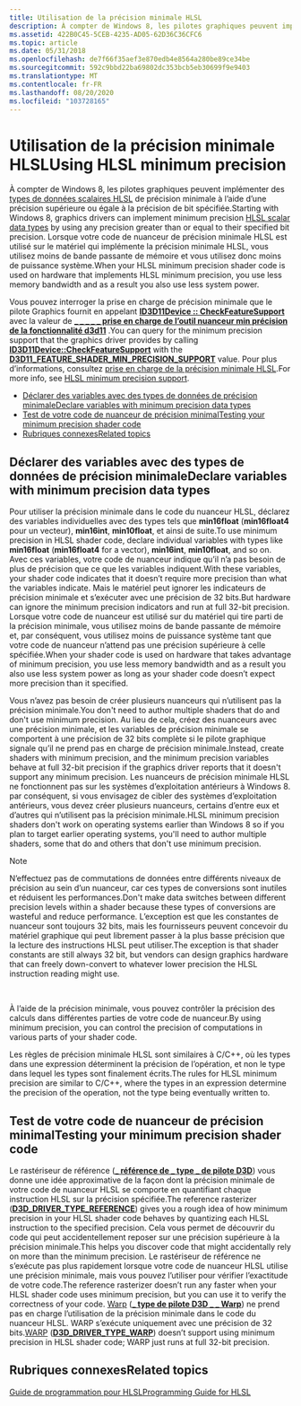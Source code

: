 ```yaml
---
title: Utilisation de la précision minimale HLSL
description: À compter de Windows 8, les pilotes graphiques peuvent implémenter des types de données scalaires HLSL de précision minimale à l’aide d’une précision supérieure ou égale à la précision de bit spécifiée.
ms.assetid: 422B0C45-5CEB-4235-AD05-62D36C36CFC6
ms.topic: article
ms.date: 05/31/2018
ms.openlocfilehash: de7f66f35aef3e870edb4e8564a280be89ce34be
ms.sourcegitcommit: 592c9bbd22ba69802dc353bcb5eb30699f9e9403
ms.translationtype: MT
ms.contentlocale: fr-FR
ms.lasthandoff: 08/20/2020
ms.locfileid: "103728165"
---
```

# <a name="using-hlsl-minimum-precision"></a><span data-ttu-id="0a164-103">Utilisation de la précision minimale HLSL</span><span class="sxs-lookup"><span data-stu-id="0a164-103">Using HLSL minimum precision</span></span>

<span data-ttu-id="0a164-104">À compter de Windows 8, les pilotes graphiques peuvent implémenter des [types de données scalaires HLSL](dx-graphics-hlsl-scalar.md) de précision minimale à l’aide d’une précision supérieure ou égale à la précision de bit spécifiée.</span><span class="sxs-lookup"><span data-stu-id="0a164-104">Starting with Windows 8, graphics drivers can implement minimum precision [HLSL scalar data types](dx-graphics-hlsl-scalar.md) by using any precision greater than or equal to their specified bit precision.</span></span> <span data-ttu-id="0a164-105">Lorsque votre code de nuanceur de précision minimale HLSL est utilisé sur le matériel qui implémente la précision minimale HLSL, vous utilisez moins de bande passante de mémoire et vous utilisez donc moins de puissance système.</span><span class="sxs-lookup"><span data-stu-id="0a164-105">When your HLSL minimum precision shader code is used on hardware that implements HLSL minimum precision, you use less memory bandwidth and as a result you also use less system power.</span></span>

<span data-ttu-id="0a164-106">Vous pouvez interroger la prise en charge de précision minimale que le pilote Graphics fournit en appelant [**ID3D11Device :: CheckFeatureSupport**](/windows/desktop/api/d3d11/nf-d3d11-id3d11device-checkfeaturesupport) avec la valeur de [**\_ \_ \_ \_ \_ prise en charge de l’outil nuanceur min précision de la fonctionnalité d3d11**](/windows/desktop/api/d3d11/ne-d3d11-d3d11_feature) .</span><span class="sxs-lookup"><span data-stu-id="0a164-106">You can query for the minimum precision support that the graphics driver provides by calling [**ID3D11Device::CheckFeatureSupport**](/windows/desktop/api/d3d11/nf-d3d11-id3d11device-checkfeaturesupport) with the [**D3D11\_FEATURE\_SHADER\_MIN\_PRECISION\_SUPPORT**](/windows/desktop/api/d3d11/ne-d3d11-d3d11_feature) value.</span></span> <span data-ttu-id="0a164-107">Pour plus d’informations, consultez [prise en charge de la précision minimale HLSL](/windows/desktop/direct3d11/direct3d-11-1-features).</span><span class="sxs-lookup"><span data-stu-id="0a164-107">For more info, see [HLSL minimum precision support](/windows/desktop/direct3d11/direct3d-11-1-features).</span></span>

-   [<span data-ttu-id="0a164-108">Déclarer des variables avec des types de données de précision minimale</span><span class="sxs-lookup"><span data-stu-id="0a164-108">Declare variables with minimum precision data types</span></span>](#declare-variables-with-minimum-precision-data-types)
-   [<span data-ttu-id="0a164-109">Test de votre code de nuanceur de précision minimal</span><span class="sxs-lookup"><span data-stu-id="0a164-109">Testing your minimum precision shader code</span></span>](#testing-your-minimum-precision-shader-code)
-   [<span data-ttu-id="0a164-110">Rubriques connexes</span><span class="sxs-lookup"><span data-stu-id="0a164-110">Related topics</span></span>](#related-topics)

## <a name="declare-variables-with-minimum-precision-data-types"></a><span data-ttu-id="0a164-111">Déclarer des variables avec des types de données de précision minimale</span><span class="sxs-lookup"><span data-stu-id="0a164-111">Declare variables with minimum precision data types</span></span>

<span data-ttu-id="0a164-112">Pour utiliser la précision minimale dans le code du nuanceur HLSL, déclarez des variables individuelles avec des types tels que **min16float** (**min16float4** pour un vecteur), **min16int**, **min10float**, et ainsi de suite.</span><span class="sxs-lookup"><span data-stu-id="0a164-112">To use minimum precision in HLSL shader code, declare individual variables with types like **min16float** (**min16float4** for a vector), **min16int**, **min10float**, and so on.</span></span> <span data-ttu-id="0a164-113">Avec ces variables, votre code de nuanceur indique qu’il n’a pas besoin de plus de précision que ce que les variables indiquent.</span><span class="sxs-lookup"><span data-stu-id="0a164-113">With these variables, your shader code indicates that it doesn’t require more precision than what the variables indicate.</span></span> <span data-ttu-id="0a164-114">Mais le matériel peut ignorer les indicateurs de précision minimale et s’exécuter avec une précision de 32 bits.</span><span class="sxs-lookup"><span data-stu-id="0a164-114">But hardware can ignore the minimum precision indicators and run at full 32-bit precision.</span></span> <span data-ttu-id="0a164-115">Lorsque votre code de nuanceur est utilisé sur du matériel qui tire parti de la précision minimale, vous utilisez moins de bande passante de mémoire et, par conséquent, vous utilisez moins de puissance système tant que votre code de nuanceur n’attend pas une précision supérieure à celle spécifiée.</span><span class="sxs-lookup"><span data-stu-id="0a164-115">When your shader code is used on hardware that takes advantage of minimum precision, you use less memory bandwidth and as a result you also use less system power as long as your shader code doesn’t expect more precision than it specified.</span></span>

<span data-ttu-id="0a164-116">Vous n’avez pas besoin de créer plusieurs nuanceurs qui n’utilisent pas la précision minimale.</span><span class="sxs-lookup"><span data-stu-id="0a164-116">You don't need to author multiple shaders that do and don't use minimum precision.</span></span> <span data-ttu-id="0a164-117">Au lieu de cela, créez des nuanceurs avec une précision minimale, et les variables de précision minimale se comportent à une précision de 32 bits complète si le pilote graphique signale qu’il ne prend pas en charge de précision minimale.</span><span class="sxs-lookup"><span data-stu-id="0a164-117">Instead, create shaders with minimum precision, and the minimum precision variables behave at full 32-bit precision if the graphics driver reports that it doesn't support any minimum precision.</span></span> <span data-ttu-id="0a164-118">Les nuanceurs de précision minimale HLSL ne fonctionnent pas sur les systèmes d’exploitation antérieurs à Windows 8. par conséquent, si vous envisagez de cibler des systèmes d’exploitation antérieurs, vous devez créer plusieurs nuanceurs, certains d’entre eux et d’autres qui n’utilisent pas la précision minimale.</span><span class="sxs-lookup"><span data-stu-id="0a164-118">HLSL minimum precision shaders don't work on operating systems earlier than Windows 8 so if you plan to target earlier operating systems, you'll need to author multiple shaders, some that do and others that don't use minimum precision.</span></span>

> [!Note]  
> <span data-ttu-id="0a164-119">N’effectuez pas de commutations de données entre différents niveaux de précision au sein d’un nuanceur, car ces types de conversions sont inutiles et réduisent les performances.</span><span class="sxs-lookup"><span data-stu-id="0a164-119">Don't make data switches between different precision levels within a shader because these types of conversions are wasteful and reduce performance.</span></span> <span data-ttu-id="0a164-120">L’exception est que les constantes de nuanceur sont toujours 32 bits, mais les fournisseurs peuvent concevoir du matériel graphique qui peut librement passer à la plus basse précision que la lecture des instructions HLSL peut utiliser.</span><span class="sxs-lookup"><span data-stu-id="0a164-120">The exception is that shader constants are still always 32 bit, but vendors can design graphics hardware that can freely down-convert to whatever lower precision the HLSL instruction reading might use.</span></span>

 

<span data-ttu-id="0a164-121">À l’aide de la précision minimale, vous pouvez contrôler la précision des calculs dans différentes parties de votre code de nuanceur.</span><span class="sxs-lookup"><span data-stu-id="0a164-121">By using minimum precision, you can control the precision of computations in various parts of your shader code.</span></span>

<span data-ttu-id="0a164-122">Les règles de précision minimale HLSL sont similaires à C/C++, où les types dans une expression déterminent la précision de l’opération, et non le type dans lequel les types sont finalement écrits.</span><span class="sxs-lookup"><span data-stu-id="0a164-122">The rules for HLSL minimum precision are similar to C/C++, where the types in an expression determine the precision of the operation, not the type being eventually written to.</span></span>

## <a name="testing-your-minimum-precision-shader-code"></a><span data-ttu-id="0a164-123">Test de votre code de nuanceur de précision minimal</span><span class="sxs-lookup"><span data-stu-id="0a164-123">Testing your minimum precision shader code</span></span>

<span data-ttu-id="0a164-124">Le rastériseur de référence ([**\_ référence de \_ type \_ de pilote D3D**](/windows/desktop/api/d3dcommon/ne-d3dcommon-d3d_driver_type)) vous donne une idée approximative de la façon dont la précision minimale de votre code de nuanceur HLSL se comporte en quantifiant chaque instruction HLSL sur la précision spécifiée.</span><span class="sxs-lookup"><span data-stu-id="0a164-124">The reference rasterizer ([**D3D\_DRIVER\_TYPE\_REFERENCE**](/windows/desktop/api/d3dcommon/ne-d3dcommon-d3d_driver_type)) gives you a rough idea of how minimum precision in your HLSL shader code behaves by quantizing each HLSL instruction to the specified precision.</span></span> <span data-ttu-id="0a164-125">Cela vous permet de découvrir du code qui peut accidentellement reposer sur une précision supérieure à la précision minimale.</span><span class="sxs-lookup"><span data-stu-id="0a164-125">This helps you discover code that might accidentally rely on more than the minimum precision.</span></span> <span data-ttu-id="0a164-126">Le rastériseur de référence ne s’exécute pas plus rapidement lorsque votre code de nuanceur HLSL utilise une précision minimale, mais vous pouvez l’utiliser pour vérifier l’exactitude de votre code.</span><span class="sxs-lookup"><span data-stu-id="0a164-126">The reference rasterizer doesn’t run any faster when your HLSL shader code uses minimum precision, but you can use it to verify the correctness of your code.</span></span> <span data-ttu-id="0a164-127">[Warp](/windows/desktop/direct3d11/overviews-direct3d-11-devices-create-warp) ([**\_ type de pilote D3D \_ \_ Warp**](/windows/desktop/api/d3dcommon/ne-d3dcommon-d3d_driver_type)) ne prend pas en charge l’utilisation de la précision minimale dans le code du nuanceur HLSL. WARP s’exécute uniquement avec une précision de 32 bits.</span><span class="sxs-lookup"><span data-stu-id="0a164-127">[WARP](/windows/desktop/direct3d11/overviews-direct3d-11-devices-create-warp) ([**D3D\_DRIVER\_TYPE\_WARP**](/windows/desktop/api/d3dcommon/ne-d3dcommon-d3d_driver_type)) doesn’t support using minimum precision in HLSL shader code; WARP just runs at full 32-bit precision.</span></span>

## <a name="related-topics"></a><span data-ttu-id="0a164-128">Rubriques connexes</span><span class="sxs-lookup"><span data-stu-id="0a164-128">Related topics</span></span>

<dl> <dt>

[<span data-ttu-id="0a164-129">Guide de programmation pour HLSL</span><span class="sxs-lookup"><span data-stu-id="0a164-129">Programming Guide for HLSL</span></span>](dx-graphics-hlsl-pguide.md)
</dt> </dl>

 

 